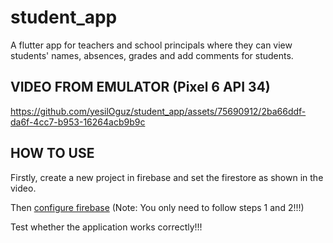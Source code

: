 # student_app
A flutter app for teachers and school principals where they can view students' names, absences, grades and add comments for students.

## VIDEO FROM EMULATOR (Pixel 6 API 34)

https://github.com/yesilOguz/student_app/assets/75690912/2ba66ddf-da6f-4cc7-b953-16264acb9b9c


## HOW TO USE
Firstly, create a new project in firebase and set the firestore as shown in the video. 

Then [configure firebase](https://firebase.google.com/docs/flutter/setup?hl=tr&platform=android) (Note: You only need to follow steps 1 and 2!!!)

Test whether the application works correctly!!!
